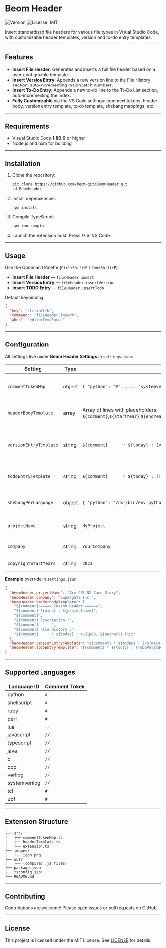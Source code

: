# Beom Header

![Version](https://img.shields.io/badge/version-1.3.1-blue) ![License: MIT](https://img.shields.io/badge/license-MIT-green)

Insert standardized file headers for various file types in Visual Studio Code, with customizable header templates, version and to-do entry templates.

---

## Features

- **Insert File Header**: Generates and inserts a full file header based on a user‑configurable template.
- **Insert Version Entry**: Appends a new version line to the File History section, auto‑incrementing major/patch numbers.
- **Insert To-Do Entry**: Appends a new to‑do line to the To‑Do List section, auto‑incrementing the index.
- **Fully Customizable** via the VS Code settings: comment tokens, header body, version entry template, to‑do template, shebang mappings, etc.

---

## Requirements

- Visual Studio Code **1.80.0** or higher
- Node.js and npm for building

---

## Installation

1. Clone the repository:
   ```bash
   git clone https://github.com/beom-git/BeomHeader.git
   cd BeomHeader
   ```
2. Install dependencies:
   ```bash
   npm install
   ```
3. Compile TypeScript:
   ```bash
   npm run compile
   ```
4. Launch the extension host: Press `F5` in VS Code.

---

## Usage

Use the Command Palette (`Ctrl+Shift+P` / `Cmd+Shift+P`):

- **Insert File Header** — `fileHeader.insert`
- **Insert Version Entry** — `fileHeader.insertVersion`
- **Insert TODO Entry** — `fileHeader.insertTodo`

Default keybinding:
```json
{
  "key": "ctrl+alt+h",
  "command": "fileHeader.insert",
  "when": "editorTextFocus"
}
```

---

## Configuration

All settings live under **Beom Header Settings** in `settings.json`:

| Setting                     | Type     | Default                                                                                                                                                                      | Description                                                                                   |
| --------------------------- | -------- | ---------------------------------------------------------------------------------------------------------------------------------------------------------------------------- | --------------------------------------------------------------------------------------------- |
| `commentTokenMap`           | object   | `{ "python": "#", ..., "systemverilog": "//", "tcl": "#", "upf": "#" }`                                                                                       | Map from language ID to comment token                                                         |
| `headerBodyTemplate`        | array    | Array of lines with placeholders: `${comment}`,`${startYear}`,`${endYear}`,`${company}`,`${projectName}`,`${fileName}`,`${author}`,`${today}`                              | Template for the main header body                                                             |
| `versionEntryTemplate`      | string   | `${comment}      * ${today} : (v${major}p${patch},  ${author}) Description\n`                                                                                              | Template for a version entry; use `${major}`, `${patch}`                                      |
| `todoEntryTemplate`         | string   | `${comment}      * ${today} : (ToDo#${index}, ${author}) Description\n`                                                                                                     | Template for a to‑do entry; use `${index}`                                                    |
| `shebangPerLanguage`        | object   | `{ "python": "/usr/bin/env python3", "bash": "/bin/bash" }`                                                                                                           | Map from language ID to shebang line                                                          |
| `projectName`               | string   | `MyProject`                                                                                                                                                                   | Project name for header                                                                       |
| `company`                   | string   | `YourCompany`                                                                                                                                                                 | Company name for copyright                                                                   |
| `copyrightStartYears`       | string   | `2023`                                                                                                                                                                        | Copyright start year                                                                         |

**Example** override in `settings.json`:
```json
{
  "beomHeader.projectName": "Arm CSS N2 Case Story",
  "beomHeader.company": "Supergate Inc.",
  "beomHeader.headerBodyTemplate": [
    "${comment}====== Custom Header ======",
    "${comment} Project : ${projectName}",
    "${comment}",
    "${comment} Description :",
    "${comment}------",
    "${comment} File History :",
    "${comment}      * ${today} : (v01p00, ${author}) Init"
  ],
  "beomHeader.versionEntryTemplate": "${comment} * ${today} : (v${major}p${patch}, ${author}) Updated\n",
  "beomHeader.todoEntryTemplate": "${comment} * ${today} : (ToDo#${index}, ${author}) Action\n"
}
```

---

## Supported Languages

| Language ID     | Comment Token |
| --------------- | ------------- |
| python          | `#`           |
| shellscript     | `#`           |
| ruby            | `#`           |
| perl            | `#`           |
| lua             | `--`          |
| javascript      | `//`          |
| typescript      | `//`          |
| java            | `//`          |
| c               | `//`          |
| cpp             | `//`          |
| verilog         | `//`          |
| systemverilog   | `//`          |
| tcl             | `#`           |
| upf             | `#`           |

---

## Extension Structure

```plaintext
├── src/
│   ├── commentTokenMap.ts
│   ├── headerTemplate.ts
│   └── extension.ts
├── images/
│   └── icon.png
├── out/
│   └── (compiled .js files)
├── package.json
├── tsconfig.json
└── README.md
```

---

## Contributing

Contributions are welcome! Please open issues or pull requests on GitHub.

---

## License

This project is licensed under the MIT License. See [LICENSE](LICENSE) for details.
